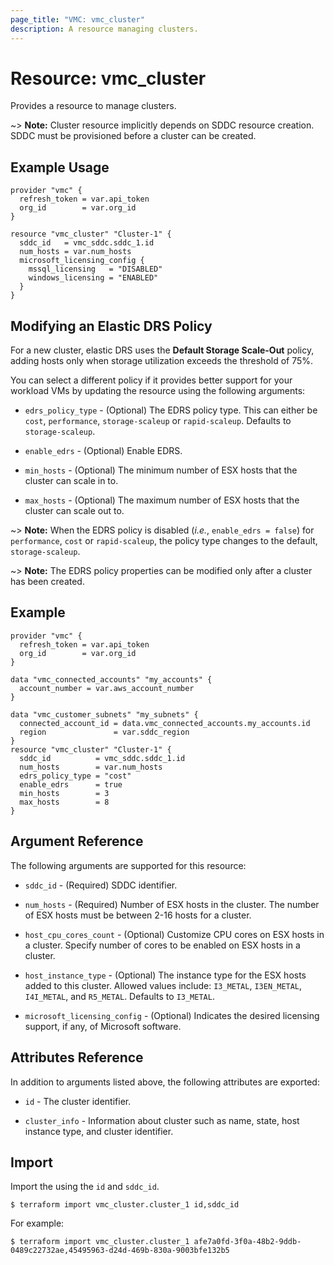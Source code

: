 ```yaml
---
page_title: "VMC: vmc_cluster"
description: A resource managing clusters.
---
```


# Resource: vmc_cluster

Provides a resource to manage clusters.

~> **Note:** Cluster resource implicitly depends on SDDC resource creation. SDDC
must be provisioned before a cluster can be created.

## Example Usage

```hcl
provider "vmc" {
  refresh_token = var.api_token
  org_id        = var.org_id
}

resource "vmc_cluster" "Cluster-1" {
  sddc_id   = vmc_sddc.sddc_1.id
  num_hosts = var.num_hosts
  microsoft_licensing_config {
    mssql_licensing   = "DISABLED"
    windows_licensing = "ENABLED"
  }
}
```

## Modifying an Elastic DRS Policy

For a new cluster, elastic DRS uses the **Default Storage Scale-Out** policy,
adding hosts only when storage utilization exceeds the threshold of 75%.

You can select a different policy if it provides better support for your
workload VMs by updating the resource using the following arguments:

* `edrs_policy_type` - (Optional) The EDRS policy type. This can either be
  `cost`, `performance`, `storage-scaleup` or `rapid-scaleup`. Defaults to
  `storage-scaleup`.

* `enable_edrs` - (Optional) Enable EDRS.

* `min_hosts` - (Optional) The minimum number of ESX hosts that the cluster can
  scale in to.

* `max_hosts` - (Optional) The maximum number of ESX hosts that the cluster can
  scale out to.

~> **Note:** When the EDRS policy is disabled (*i.e.*, `enable_edrs = false`)
for `performance`, `cost` or `rapid-scaleup`, the policy type changes to the
default, `storage-scaleup`.

~> **Note:** The EDRS policy properties can be modified only after a cluster has
been created.

## Example

```hcl
provider "vmc" {
  refresh_token = var.api_token
  org_id        = var.org_id
}

data "vmc_connected_accounts" "my_accounts" {
  account_number = var.aws_account_number
}

data "vmc_customer_subnets" "my_subnets" {
  connected_account_id = data.vmc_connected_accounts.my_accounts.id
  region               = var.sddc_region
}
resource "vmc_cluster" "Cluster-1" {
  sddc_id          = vmc_sddc.sddc_1.id
  num_hosts        = var.num_hosts
  edrs_policy_type = "cost"
  enable_edrs      = true
  min_hosts        = 3
  max_hosts        = 8
}
```

## Argument Reference

The following arguments are supported for this resource:

* `sddc_id` - (Required) SDDC identifier.

* `num_hosts` - (Required) Number of ESX hosts in the cluster. The number of ESX
  hosts must be between 2-16 hosts for a cluster.

* `host_cpu_cores_count` - (Optional) Customize CPU cores on ESX hosts in a
  cluster. Specify number of cores to be enabled on ESX hosts in a cluster.

* `host_instance_type` - (Optional) The instance type for the ESX hosts added to
  this cluster. Allowed values include: `I3_METAL`, `I3EN_METAL`, `I4I_METAL`,
  and `R5_METAL`. Defaults to `I3_METAL`.

* `microsoft_licensing_config` - (Optional) Indicates the desired licensing
  support, if any, of Microsoft software.

## Attributes Reference

In addition to arguments listed above, the following attributes are exported:

* `id` - The cluster identifier.

* `cluster_info` - Information about cluster such as name, state, host instance
  type, and cluster identifier.

## Import

Import the using the `id` and `sddc_id`.

`$ terraform import vmc_cluster.cluster_1 id,sddc_id`

For example:

`$ terraform import vmc_cluster.cluster_1 afe7a0fd-3f0a-48b2-9ddb-0489c22732ae,45495963-d24d-469b-830a-9003bfe132b5`

